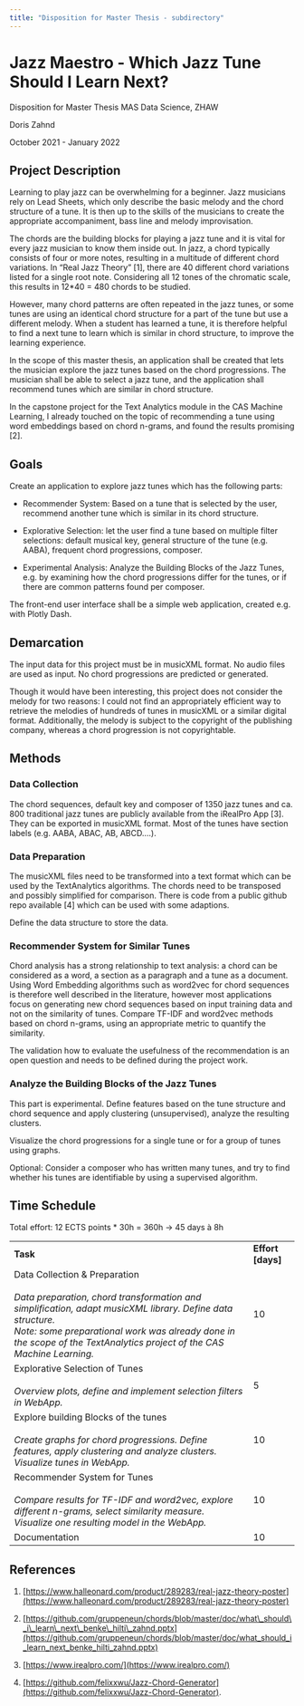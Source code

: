 ```yaml
---
title: "Disposition for Master Thesis - subdirectory"
---
```


# Jazz Maestro - Which Jazz Tune Should I Learn Next?

Disposition for Master Thesis MAS Data Science, ZHAW

Doris Zahnd

October 2021 - January 2022

Project Description
-------------------

Learning to play jazz can be overwhelming for a beginner. Jazz musicians rely on Lead Sheets, which only describe the basic melody and the chord structure of a tune. It is then up to the skills of the musicians to create the appropriate accompaniment, bass line and melody improvisation.

The chords are the building blocks for playing a jazz tune and it is vital for every jazz musician to know them inside out. In jazz, a chord typically consists of four or more notes, resulting in a multitude of different chord variations. In “Real Jazz Theory” \[1\], there are 40 different chord variations listed for a single root note. Considering all 12 tones of the chromatic scale, this results in 12\*40 = 480 chords to be studied.

However, many chord patterns are often repeated in the jazz tunes, or some tunes are using an identical chord structure for a part of the tune but use a different melody. When a student has learned a tune, it is therefore helpful to find a next tune to learn which is similar in chord structure, to improve the learning experience.

In the scope of this master thesis, an application shall be created that lets the musician explore the jazz tunes based on the chord progressions. The musician shall be able to select a jazz tune, and the application shall recommend tunes which are similar in chord structure.

In the capstone project for the Text Analytics module in the CAS Machine Learning, I already touched on the topic of recommending a tune using word embeddings based on chord n-grams, and found the results promising \[2\].

Goals
-----

Create an application to explore jazz tunes which has the following parts:

*   Recommender System: Based on a tune that is selected by the user, recommend another tune which is similar in its chord structure.
    
*   Explorative Selection: let the user find a tune based on multiple filter selections: default musical key, general structure of the tune (e.g. AABA), frequent chord progressions, composer.
    
*   Experimental Analysis: Analyze the Building Blocks of the Jazz Tunes, e.g. by examining how the chord progressions differ for the tunes, or if there are common patterns found per composer.
    

The front-end user interface shall be a simple web application, created e.g. with Plotly Dash.

Demarcation
-----------

The input data for this project must be in musicXML format. No audio files are used as input. No chord progressions are predicted or generated.

Though it would have been interesting, this project does not consider the melody for two reasons: I could not find an appropriately efficient way to retrieve the melodies of hundreds of tunes in musicXML or a similar digital format. Additionally, the melody is subject to the copyright of the publishing company, whereas a chord progression is not copyrightable.

Methods
-------

### Data Collection

The chord sequences, default key and composer of 1350 jazz tunes and ca. 800 traditional jazz tunes are publicly available from the iRealPro App \[3\]. They can be exported in musicXML format. Most of the tunes have section labels (e.g. AABA, ABAC, AB, ABCD….).

### Data Preparation

The musicXML files need to be transformed into a text format which can be used by the TextAnalytics algorithms. The chords need to be transposed and possibly simplified for comparison. There is code from a public github repo available \[4\] which can be used with some adaptions.

Define the data structure to store the data.

### Recommender System for Similar Tunes

Chord analysis has a strong relationship to text analysis: a chord can be considered as a word, a section as a paragraph and a tune as a document. Using Word Embedding algorithms such as word2vec for chord sequences is therefore well described in the literature, however most applications focus on generating new chord sequences based on input training data and not on the similarity of tunes. Compare TF-IDF and word2vec methods based on chord n-grams, using an appropriate metric to quantify the similarity.

The validation how to evaluate the usefulness of the recommendation is an open question and needs to be defined during the project work. 

### Analyze the Building Blocks of the Jazz Tunes

This part is experimental. Define features based on the tune structure and chord sequence and apply clustering (unsupervised), analyze the resulting clusters.

Visualize the chord progressions for a single tune or for a group of tunes using graphs.

Optional: Consider a composer who has written many tunes, and try to find whether his tunes are identifiable by using a supervised algorithm.

Time Schedule
-------------

Total effort: 12 ECTS points \* 30h = 360h → 45 days à 8h

|     |     |
| --- | --- |
| **Task** | **Effort \[days\]** |
| Data Collection & Preparation<br><br>_Data preparation, chord transformation and simplification, adapt musicXML library. Define data structure._  <br>_Note: some preparational work was already done in the scope of the TextAnalytics project of the CAS Machine Learning._ | 10  |
| Explorative Selection of Tunes<br><br>_Overview plots, define and implement selection filters in WebApp._ | 5   |
| Explore building Blocks of the tunes<br><br>_Create graphs for chord progressions. Define features, apply clustering and analyze clusters. Visualize tunes in WebApp._ | 10  |
| Recommender System for Tunes<br><br>_Compare results for TF-IDF and word2vec, explore different n-grams, select similarity measure. Visualize one resulting model in the WebApp._ | 10  |
| Documentation | 10  |

References
----------

1.  [https://www.halleonard.com/product/289283/real-jazz-theory-poster](https://www.halleonard.com/product/289283/real-jazz-theory-poster)
    
2.  [https://github.com/gruppeneun/chords/blob/master/doc/what\_should\_i\_learn\_next\_benke\_hilti\_zahnd.pptx](https://github.com/gruppeneun/chords/blob/master/doc/what_should_i_learn_next_benke_hilti_zahnd.pptx)
    
3.  [https://www.irealpro.com/](https://www.irealpro.com/)
    
4.  [https://github.com/felixxwu/Jazz-Chord-Generator](https://github.com/felixxwu/Jazz-Chord-Generator).
    
